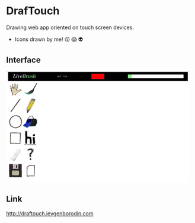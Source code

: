 # DrafTouch

Drawing web app oriented on touch screen devices.  

* Icons drawn by me! :astonished: :scream: :alien:

## Interface

![Preview screen](/scr.jpg)

## Link
http://draftouch.ievgenborodin.com
